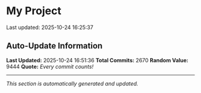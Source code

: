 # My Project


Last updated: 2025-10-24 16:25:37





















































































































































































































































































































































































































































































































































































































































































































































































































































































































































































































































































































































































































































































































































































































































































































































































































































































































































































































































































































































































































































































































































































































































































































































































































































































































































































































































































































































































































































































































































































































































































































































































## Auto-Update Information

**Last Updated:** 2025-10-24 16:51:36
**Total Commits:** 2670
**Random Value:** 9444
**Quote:** _Every commit counts!_

---
_This section is automatically generated and updated._